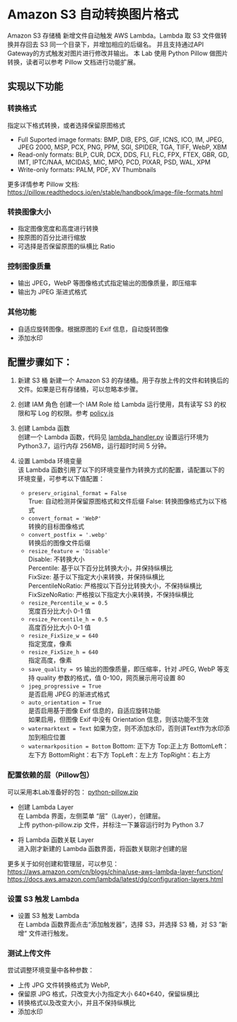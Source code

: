 # Amazon S3 自动转换图片格式
Amazon S3 存储桶 新增文件自动触发 AWS Lambda。Lambda 取 S3 文件做转换并存回去 S3 同一个目录下，并增加相应的后缀名。
并且支持通过API Gateway的方式触发对图片进行修改并输出。
本 Lab 使用 Python Pillow 做图片转换，读者可以参考 Pillow 文档进行功能扩展。
## 实现以下功能
### 转换格式
指定以下格式转换，或者选择保留原图格式
* Full Suported image formats: BMP, DIB, EPS, GIF, ICNS, ICO, IM, JPEG, JPEG 2000, MSP, PCX, PNG, PPM, SGI, SPIDER, TGA, TIFF, WebP, XBM
* Read-only formats: BLP, CUR, DCX, DDS, FLI, FLC, FPX, FTEX, GBR, GD, IMT, IPTC/NAA, MCIDAS, MIC, MPO, PCD, PIXAR, PSD, WAL, XPM
* Write-only formats: PALM, PDF, XV Thumbnails  

更多详情参考 Pillow 文档: https://pillow.readthedocs.io/en/stable/handbook/image-file-formats.html

### 转换图像大小
* 指定图像宽度和高度进行转换
* 按原图的百分比进行缩放
* 可选择是否保留原图的纵横比 Ratio

### 控制图像质量
* 输出 JPEG，WebP 等图像格式式指定输出的图像质量，即压缩率  
* 输出为 JPEG 渐进式格式

### 其他功能
* 自适应旋转图像。根据原图的 Exif 信息，自动旋转图像
* 添加水印
   
   
## 配置步骤如下：  
1. 新建 S3 桶
新建一个 Amazon S3 的存储桶。用于存放上传的文件和转换后的文件。如果是已有存储桶，可以忽略本步骤。

2. 创建 IAM 角色
创建一个 IAM Role 给 Lambda 运行使用，具有读写 S3 的权限和写 Log 的权限。参考 [policy.js](./policy.js)

3. 创建 Lambda 函数  
创建一个 Lambda 函数，代码见 [lambda_handler.py](./lambda_handler.py)
设置运行环境为 Python3.7，运行内存 256MB，运行超时时间 5 分钟。  

4. 设置 Lambda 环境变量  
该 Lambda 函数引用了以下的环境变量作为转换方式的配置，请配置以下的环境变量，可参考以下值配置：  
    * `preserv_original_format = False`   
    True: 自动检测并保留原图格式和文件后缀
    False: 转换图像格式为以下格式  
    * `convert_format = 'WebP'`  
    转换的目标图像格式  
    * `convert_postfix = '.webp'`  
    转换后的图像文件后缀  
    * `resize_feature = 'Disable'`  
    Disable: 不转换大小   
    Percentile: 基于以下百分比转换大小，并保持纵横比    
    FixSize: 基于以下指定大小来转换，并保持纵横比   
    PercentileNoRatio: 严格按以下百分比转换大小，不保持纵横比   
    FixSizeNoRatio: 严格按以下指定大小来转换，不保持纵横比  
    * `resize_Percentile_w = 0.5`  
    宽度百分比大小 0-1 值  
    * `resize_Percentile_h = 0.5`  
    高度百分比大小 0-1 值  
    * `resize_FixSize_w = 640`  
    指定宽度，像素  
    * `resize_FixSize_h = 640`  
    指定高度，像素  
    * `save_quality = 95` 
    输出的图像质量，即压缩率，针对 JPEG, WebP 等支持 quality 参数的格式，值 0-100，网页展示用可设置 80  
    * `jpeg_progressive = True`  
    是否启用 JPEG 的渐进式格式  
    * `auto_orientation = True`  
    是否启用基于图像 Exif 信息的，自适应旋转功能  
    如果启用，但图像 Exif 中没有 Orientation 信息，则该功能不生效  
    * `watermarktext = Text`
    如果为空，则不添加水印，否则讲Text作为水印添加到相应位置
    * `watermarkposition = Bottom`
    Bottom: 正下方
    Top:正上方
    BottomLeft：左下方
    BottomRight：右下方
    TopLeft：左上方
    TopRight：右上方
    

### 配置依赖的层（Pillow包）

可以采用本Lab准备好的包：
[python-pillow.zip](./python-pillow-6.2.1.zip)  

* 创建 Lambda Layer  
在 Lambda 界面，左侧菜单 “层”（Layer），创建层。  
上传 python-pillow.zip 文件，并标注一下兼容运行时为 Python 3.7  
  

* 将 Lambda 函数关联 Layer  
  进入刚才新建的 Lambda 函数界面，将函数关联刚才创建的层  


更多关于如何创建和管理层，可以参见：  
https://aws.amazon.com/cn/blogs/china/use-aws-lambda-layer-function/
https://docs.aws.amazon.com/lambda/latest/dg/configuration-layers.html

### 设置 S3 触发 Lambda
* 设置 S3 触发 Lambda  
在 Lambda 函数界面点击“添加触发器”，选择 S3，并选择 S3 桶，对 S3 ”新增“ 文件进行触发。  
  
### 测试上传文件  
尝试调整环境变量中各种参数：  
* 上传 JPG 文件转换格式为 WebP, 
* 保留原 JPG 格式，只改变大小为指定大小 640*640，保留纵横比  
* 转换格式以及改变大小，并且不保持纵横比  
* 添加水印
